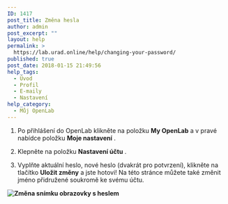```yaml
---
ID: 1417
post_title: Změna hesla
author: admin
post_excerpt: ""
layout: help
permalink: >
  https://lab.urad.online/help/changing-your-password/
published: true
post_date: 2018-01-15 21:49:56
help_tags:
  - Úvod
  - Profil
  - E-maily
  - Nastavení
help_category:
  - Můj OpenLab
---
```

1. Po přihlášení do OpenLab klikněte na položku <strong>My OpenLab</strong> a v pravé nabídce položku <strong>Moje nastavení</strong> .

2. Klepněte na položku <strong>Nastavení účtu</strong> .

3. Vyplňte aktuální heslo, nové heslo (dvakrát pro potvrzení), klikněte na tlačítko <strong>Uložit změny</strong> a jste hotovi! Na této stránce můžete také změnit jméno přidružené soukromě ke svému účtu.<strong>
</strong>

<strong><img class="alignnone wp-image-36164 size-full" src="https://openlab.citytech.cuny.edu/wp-content/uploads/2012/08/Changing_Password_1_v2.png" alt="Změna snímku obrazovky s heslem" /></strong>